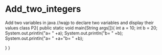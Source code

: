 # Add_two_integers
Add two variables in java
//wajp to declare two variables and display their values
class P2{
public static void main(String args[]){
int a = 10;
int b = 20;
System.out.println("a= " +a);
System.out.println("b= " +b);
System.out.println("a= " +a+"b= " +b);

}
}

